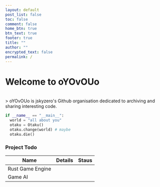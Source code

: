 ```yaml
---
layout: default
post_list: false
toc: false
comment: false
home_btn: true
btn_text: true
footer: true
title: ""
author: ""
encrypted_text: false
permalink: /
---
```


# Welcome to oYOvOUo

<br>
> oYOvOUo is jskyzero's Github organisation dedicated to archiving and sharing interesting code.

```python
if __name__ == "__main__":
  world = "all about you"
  otaku = Otaku()
  otaku.change(world) # maybe
  otaku.die()
```


### Project Todo

|Name|Details|Staus|
|--|--|--|
|Rust Game Engine|||
|Game AI|||

